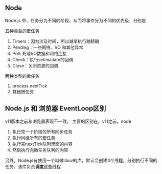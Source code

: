 ## Node

Node.js 中，任务分为不同的阶段，从而将事件分为不同的优先级，分别是

五种类型的宏任务
1. Timers：因为涉及时间，所以越早执行越精确
2. Pending：一些网络、I/O 和其他异常
3. Poll: 处理I/O数据和网络连接
4. Check：执行setimatiate的回调
5. Close：关闭资源的回调

两种类型的微任务
1. process.nextTick
2. 其他微任务



## Node.js 和 浏览器 EventLoop区别



v11版本之前和浏览器表现不一致，
主要的区别在，v11之前，node

1. 执行完一个阶段的所有同步任务
2. 执行同级所有的宏任务
3. 执行完nextTick队列里面的内容
4. 然后执行完微任务队列的内容

另外，Node.js有使用一个叫做libuv的库，默认会创建4个线程，分别执行不同的任务，该库负责**调度**这些线程